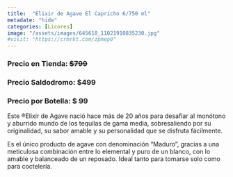 ```yaml
---
title:  "Elixir de Agave El Capricho 6/750 ml"
metadate: "hide"
categories: [Licores]
image: "/assets/images/645618_11021910835230.jpg"
#visit: "https://crmrkt.com/zpmep0"
---
```


### Precio en Tienda:  ~~$799~~
### Precio Saldodromo:   $499
### Precio por Botella:  $ 99

Este ®Elixir de Agave nació hace más de 20 años para desafiar al monótono y aburrido mundo de los tequilas de gama media, sobresaliendo por su originalidad, su sabor amable y su personalidad que se disfruta fácilmente. 

Es el único producto de agave con denominación “Maduro”, gracias a una meticulosa combinación entre lo elemental y puro de un blanco, con lo amable y balanceado de un reposado. Ideal tanto para tomarse solo como para coctelería.
